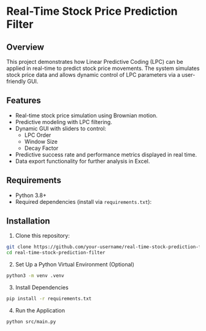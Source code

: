 # Real-Time Stock Price Prediction Filter

## Overview
This project demonstrates how Linear Predictive Coding (LPC) can be applied in real-time to predict stock price movements. The system simulates stock price data and allows dynamic control of LPC parameters via a user-friendly GUI.

## Features
- Real-time stock price simulation using Brownian motion.
- Predictive modeling with LPC filtering.
- Dynamic GUI with sliders to control:
  - LPC Order
  - Window Size
  - Decay Factor
- Predictive success rate and performance metrics displayed in real time.
- Data export functionality for further analysis in Excel.

## Requirements
- Python 3.8+
- Required dependencies (install via `requirements.txt`):

## Installation
1. Clone this repository:
 ```bash
 git clone https://github.com/your-username/real-time-stock-prediction-filter.git
 cd real-time-stock-prediction-filter
```

2. Set Up a Python Virtual Environment (Optional)

```bash
python3 -m venv .venv
```

3. Install Dependencies

```bash
pip install -r requirements.txt
```

4. Run the Application

```bash
python src/main.py
```